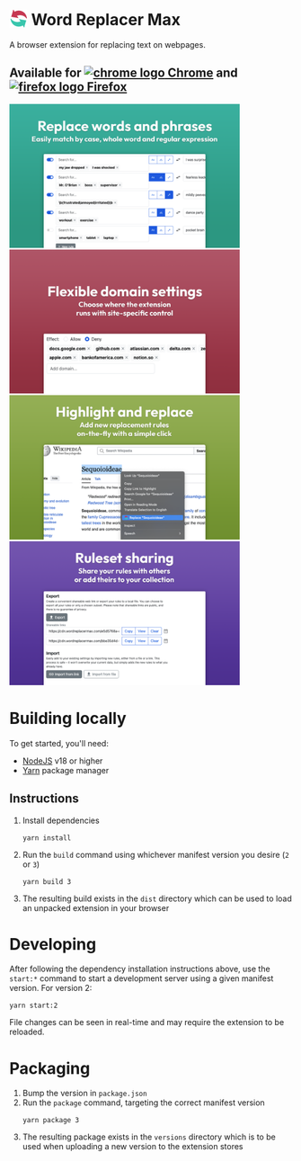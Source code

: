 # <img alt="Word Replace Max" src="./assets/word-replacer-max-logo_32.png" style="margin-bottom: -4px" /> Word Replacer Max

A browser extension for replacing text on webpages.

## Available for [<img alt="chrome logo" src="./assets/chrome_logo.svg" style="margin-bottom: -2px;" /> Chrome](https://chromewebstore.google.com/detail/word-replacer-max/gnemoflnihonmkiacnagnbnlppkamfgo) and [<img alt="firefox logo" src="./assets/firefox_logo.svg" style="margin-bottom: -2px;" /> Firefox](https://addons.mozilla.org/en-US/firefox/addon/word-replacer-max)

<img alt="replace words and phrases" src="./assets/word-replacer-max-store-page-1.png" style="max-width: 100%; width: 410px"></img>
<img alt="flexible domain settings" src="./assets/word-replacer-max-store-page-2.png" style="max-width: 100%; width: 410px"></img>
<img alt="ruleset sharing" src="./assets/word-replacer-max-store-page-3.png" style="max-width: 100%; width: 410px"></img>
<img alt="highlight and replace" src="./assets/word-replacer-max-store-page-4.png" style="max-width: 100%; width: 410px"></img>

# Building locally

To get started, you'll need:

- [NodeJS](https://nodejs.org/en) v18 or higher
- [Yarn](https://yarnpkg.com/) package manager

## Instructions

1. Install dependencies
   ```
   yarn install
   ```
1. Run the `build` command using whichever manifest version you desire (`2` or
   `3`)
   ```
   yarn build 3
   ```
1. The resulting build exists in the `dist` directory which can be used to load
   an unpacked extension in your browser

# Developing

After following the dependency installation instructions above, use the
`start:*` command to start a development server using a given manifest version.
For version 2:

```
yarn start:2
```

File changes can be seen in real-time and may require the extension to be
reloaded.

# Packaging

1. Bump the version in `package.json`
1. Run the `package` command, targeting the correct manifest version
   ```
   yarn package 3
   ```
1. The resulting package exists in the `versions` directory which is to be used
   when uploading a new version to the extension stores

